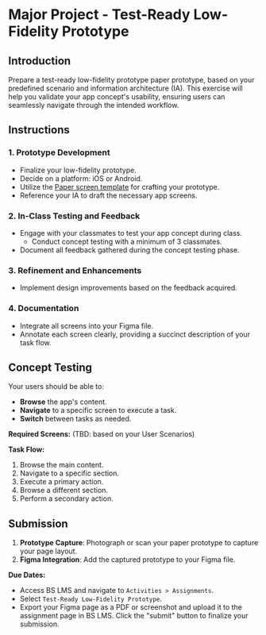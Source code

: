 # **Major Project - Test-Ready Low-Fidelity Prototype**

## **Introduction**

Prepare a test-ready low-fidelity prototype paper prototype, based on your predefined scenario and information architecture (IA). This exercise will help you validate your app concept's usability, ensuring users can seamlessly navigate through the intended workflow.

## **Instructions**

### 1. Prototype Development

- Finalize your low-fidelity prototype.
- Decide on a platform: iOS or Android.
- Utilize the [Paper screen template](http://sneakpeekit.com) for crafting your prototype.
- Reference your IA to draft the necessary app screens.

### 2. In-Class Testing and Feedback

- Engage with your classmates to test your app concept during class.
  - Conduct concept testing with a minimum of 3 classmates.
- Document all feedback gathered during the concept testing phase.

### 3. Refinement and Enhancements

- Implement design improvements based on the feedback acquired.

### 4. Documentation

- Integrate all screens into your Figma file.
- Annotate each screen clearly, providing a succinct description of your task flow.

## **Concept Testing**

Your users should be able to:

- **Browse** the app's content.
- **Navigate** to a specific screen to execute a task.
- **Switch** between tasks as needed.

**Required Screens:** (TBD: based on your User Scenarios)

**Task Flow:**

1. Browse the main content.
2. Navigate to a specific section.
3. Execute a primary action.
4. Browse a different section.
5. Perform a secondary action.

## **Submission**

1. **Prototype Capture**: Photograph or scan your paper prototype to capture your page layout.
2. **Figma Integration**: Add the captured prototype to your Figma file.

**Due Dates:**

<Badge text="Both Sections: Thursday November 9th @11:59pm" />

- Access BS LMS and navigate to `Activities > Assignments`.
- Select `Test-Ready Low-Fidelity Prototype`.
- Export your Figma page as a PDF or screenshot and upload it to the assignment page in BS LMS. Click the "submit" button to finalize your submission.
